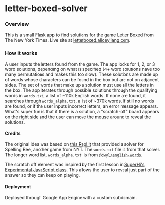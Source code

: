 # letter-boxed-solver

### Overview
This is a small Flask app to find solutions for the game Letter Boxed from The New York Times. Live site at [letterboxed.aliceyliang.com](https://letterboxed.aliceyliang.com).

### How it works
A user inputs the letters found from the game. The app looks for 1, 2, or 3 word solutions, depending on what is specified (4+ word solutions have too many permutations and makes this too slow). These solutions are made up of words whose characters can be found in the box but are not on adjacent sides. The set of words that make up a solution must use all the letters in the box. The app iterates through possible solutions through the qualifying words in `words.txt`, a list of ~110k English words. If none are found, it searches through `words_alpha.txt`, a list of ~370k words. If still no words are found, or if the user inputs incorrect letters, an error message appears. What's super fun is that if there is a solution, a "scratch-off" board appears on the right side and the user can move the mouse around to reveal the solutions.

#### Credits
The original idea was based on [this Repl.it](https://repl.it/@demonpuncher/New-York-Times-Spelling-Bee-Puzzle-Solver) that provided a solver for Spelling Bee, another game from NYT. The `words.txt` file is from that solver. The longer word list, `words_alpha.txt`, is from [`@dwyl/english-words`](https://github.com/dwyl/english-words).

The scratch off element was inspired by the first lesson in [SuperHi's Experimental JavaScript class](https://www.superhi.com/courses/experimental-javascript). This allows the user to reveal just part of the answer so they can keep on playing.

#### Deployment
Deployed through Google App Engine with a custom subdomain.

